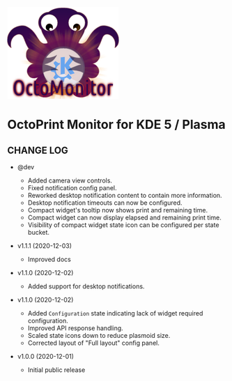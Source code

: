 ![OctoPrint-Monitor](img/logo.png)

# OctoPrint Monitor for KDE 5 / Plasma #

## CHANGE LOG ##

* @dev
   * Added camera view controls.
   * Fixed notification config panel.
   * Reworked desktop notification content to contain more information.
   * Desktop notification timeouts can now be configured.
   * Compact widget's tooltip now shows print and remaining time.
   * Compact widget can now display elapsed and remaining print time.
   * Visibility of compact widget state icon can be configured per state bucket.

* v1.1.1 (2020-12-03)
   * Improved docs

* v1.1.0 (2020-12-02)
   * Added support for desktop notifications.

* v1.1.0 (2020-12-02)
   * Added `Configuration` state indicating lack of widget required configuration.
   * Improved API response handling.
   * Scaled state icons down to reduce plasmoid size.
   * Corrected layout of "Full layout" config panel.

* v1.0.0 (2020-12-01)
   * Initial public release
